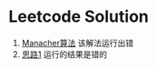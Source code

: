 # Leetcode Solution

1. [Manacher算法](https://github.com/apachecn/awesome-leetcode/blob/master/docs/Leetcode_Solutions/005._longest_palindromic_substring.md) 该解法运行出错
2. [思路1](https://github.com/apachecn/awesome-leetcode/blob/master/docs/Leetcode_Solutions/Python/007._Reverse_Integer.md) 运行的结果是错的